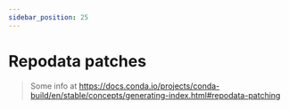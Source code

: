 ```yaml
---
sidebar_position: 25
---
```

# Repodata patches

> Some info at https://docs.conda.io/projects/conda-build/en/stable/concepts/generating-index.html#repodata-patching
